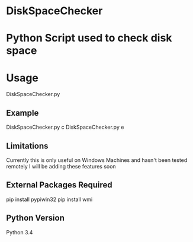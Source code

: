 # DiskSpaceChecker

# Python Script used to check disk space

# Usage
  
  DiskSpaceChecker.py <driveletter>
  
## Example
  
  DiskSpaceChecker.py c
  DiskSpaceChecker.py e
  
## Limitations

  Currently this is only useful on Windows Machines and hasn't been tested remotely
  I will be adding these features soon
  
## External Packages Required
  
  pip install pypiwin32
  pip install wmi

## Python Version

  Python 3.4
